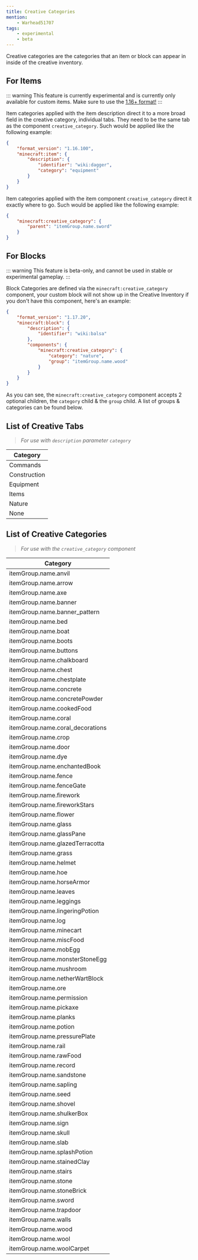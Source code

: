 ```yaml
---
title: Creative Categories
mention:
    - Warhead51707
tags:
    - experimental
	- beta
---
```


Creative categories are the categories that an item or block can appear in inside of the creative inventory.

## For Items

::: warning
This feature is currently experimental and is currently only available for custom items. Make sure to use the [1.16+ format!](/items/items-16)
:::

Item categories applied with the item description direct it to a more broad field in the creative category, individual tabs. They need to be the same tab as the component `creative_category`. Such would be applied like the following example:

```json
{
	"format_version": "1.16.100",
	"minecraft:item": {
		"description": {
			"identifier": "wiki:dagger",
			"category": "equipment"
		}
	}
}
```

Item categories applied with the item component `creative_category` direct it exactly where to go. Such would be applied like the following example:

```json
{
	"minecraft:creative_category": {
		"parent": "itemGroup.name.sword"
	}
}
```

## For Blocks

::: warning
This feature is beta-only, and cannot be used in stable or experimental gameplay.
:::

Block Categories are defined via the `minecraft:creative_category` component, your custom block will not show up in the Creative Inventory if you don't have this component, here's an example:

```json
{
	"format_version": "1.17.20",
	"minecraft:block": {
		"description": {
			"identifier": "wiki:balsa"
		},
		"components": {
			"minecraft:creative_category": {
				"category": "nature",
				"group": "itemGroup.name.wood"
			}
		}
	}
}
```

As you can see, the `minecraft:creative_category` component accepts 2 optional children, the `category` child & the `group` child. A list of groups & categories can be found below.

## List of Creative Tabs

> _For use with `description` parameter `category`_

| Category  
| --------------------------------
| Commands |  
| Construction |  
| Equipment |  
| Items |  
| Nature |  
| None |

## List of Creative Categories

> _For use with the `creative_category` component_

| Category |
| --------------------------------
| itemGroup.name.anvil |  
| itemGroup.name.arrow |  
| itemGroup.name.axe |  
| itemGroup.name.banner |  
| itemGroup.name.banner_pattern |  
| itemGroup.name.bed |  
| itemGroup.name.boat |  
| itemGroup.name.boots |  
| itemGroup.name.buttons |  
| itemGroup.name.chalkboard |  
| itemGroup.name.chest |  
| itemGroup.name.chestplate |  
| itemGroup.name.concrete |  
| itemGroup.name.concretePowder |  
| itemGroup.name.cookedFood |  
| itemGroup.name.coral |  
| itemGroup.name.coral_decorations |  
| itemGroup.name.crop |  
| itemGroup.name.door |  
| itemGroup.name.dye |  
| itemGroup.name.enchantedBook |  
| itemGroup.name.fence |  
| itemGroup.name.fenceGate |  
| itemGroup.name.firework |  
| itemGroup.name.fireworkStars |  
| itemGroup.name.flower |  
| itemGroup.name.glass |  
| itemGroup.name.glassPane |  
| itemGroup.name.glazedTerracotta |  
| itemGroup.name.grass |  
| itemGroup.name.helmet |  
| itemGroup.name.hoe |  
| itemGroup.name.horseArmor |  
| itemGroup.name.leaves |  
| itemGroup.name.leggings |  
| itemGroup.name.lingeringPotion |  
| itemGroup.name.log |  
| itemGroup.name.minecart |  
| itemGroup.name.miscFood |  
| itemGroup.name.mobEgg |  
| itemGroup.name.monsterStoneEgg |  
| itemGroup.name.mushroom |  
| itemGroup.name.netherWartBlock |  
| itemGroup.name.ore |  
| itemGroup.name.permission |  
| itemGroup.name.pickaxe |  
| itemGroup.name.planks |  
| itemGroup.name.potion |  
| itemGroup.name.pressurePlate |  
| itemGroup.name.rail |  
| itemGroup.name.rawFood |  
| itemGroup.name.record |  
| itemGroup.name.sandstone |  
| itemGroup.name.sapling |  
| itemGroup.name.seed |  
| itemGroup.name.shovel |  
| itemGroup.name.shulkerBox |  
| itemGroup.name.sign |  
| itemGroup.name.skull |  
| itemGroup.name.slab |  
| itemGroup.name.splashPotion |  
| itemGroup.name.stainedClay |  
| itemGroup.name.stairs |  
| itemGroup.name.stone |  
| itemGroup.name.stoneBrick |  
| itemGroup.name.sword |  
| itemGroup.name.trapdoor |  
| itemGroup.name.walls |  
| itemGroup.name.wood |  
| itemGroup.name.wool |  
| itemGroup.name.woolCarpet |
